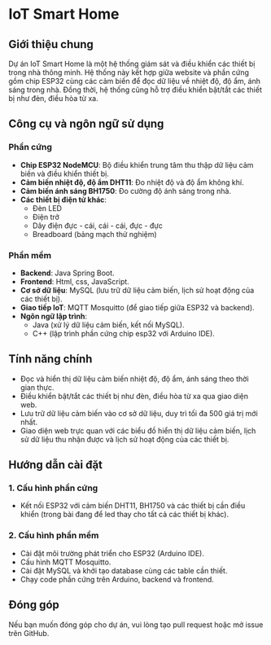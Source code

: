 # IoT Smart Home

## Giới thiệu chung
Dự án IoT Smart Home là một hệ thống giám sát và điều khiển các thiết bị trong nhà thông minh. Hệ thống này kết hợp giữa website và phần cứng gồm chip ESP32 cùng các cảm biến để đọc dữ liệu về nhiệt độ, độ ẩm, ánh sáng trong nhà. Đồng thời, hệ thống cũng hỗ trợ điều khiển bật/tắt các thiết bị như đèn, điều hòa từ xa.

## Công cụ và ngôn ngữ sử dụng

### Phần cứng
- **Chip ESP32 NodeMCU**: Bộ điều khiển trung tâm thu thập dữ liệu cảm biến và điều khiển thiết bị.
- **Cảm biến nhiệt độ, độ ẩm DHT11**: Đo nhiệt độ và độ ẩm không khí.
- **Cảm biến ánh sáng BH1750**: Đo cường độ ánh sáng trong nhà.
- **Các thiết bị điện tử khác**:
  - Đèn LED
  - Điện trở
  - Dây điện đực - cái, cái - cái, đực - đực
  - Breadboard (bảng mạch thử nghiệm)

### Phần mềm
- **Backend**: Java Spring Boot.
- **Frontend**: Html, css, JavaScript.
- **Cơ sở dữ liệu**: MySQL (lưu trữ dữ liệu cảm biến, lịch sử hoạt động của các thiết bị).
- **Giao tiếp IoT**: MQTT Mosquitto (để giao tiếp giữa ESP32 và backend).
- **Ngôn ngữ lập trình**:
  - Java (xử lý dữ liệu cảm biến, kết nối MySQL).
  - C++ (lập trình phần cứng chip esp32 với Arduino IDE).

## Tính năng chính
- Đọc và hiển thị dữ liệu cảm biến nhiệt độ, độ ẩm, ánh sáng theo thời gian thực.
- Điều khiển bật/tắt các thiết bị như đèn, điều hòa từ xa qua giao diện web.
- Lưu trữ dữ liệu cảm biến vào cơ sở dữ liệu, duy trì tối đa 500 giá trị mới nhất.
- Giao diện web trực quan với các biểu đồ hiển thị dữ liệu cảm biến, lịch sử dữ liệu thu nhận được và lịch sử hoạt động của các thiết bị.

## Hướng dẫn cài đặt
### 1. Cấu hình phần cứng
- Kết nối ESP32 với cảm biến DHT11, BH1750 và các thiết bị cần điều khiển (trong bài đang để led thay cho tất cả các thiết bị khác).

### 2. Cấu hình phần mềm
- Cài đặt môi trường phát triển cho ESP32 (Arduino IDE).
- Cấu hình MQTT Mosquitto.
- Cài đặt MySQL và khởi tạo database cùng các table cần thiết.
- Chạy code phần cứng trên Arduino, backend  và frontend.

## Đóng góp
Nếu bạn muốn đóng góp cho dự án, vui lòng tạo pull request hoặc mở issue trên GitHub.


